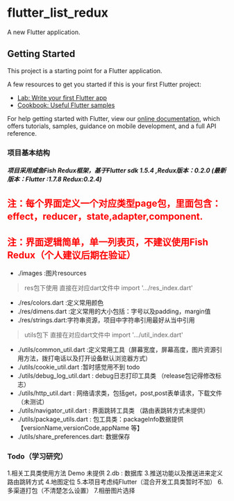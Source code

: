 # flutter_list_redux

A new Flutter application.

## Getting Started

This project is a starting point for a Flutter application.

A few resources to get you started if this is your first Flutter project:

- [Lab: Write your first Flutter app](https://flutter.dev/docs/get-started/codelab)
- [Cookbook: Useful Flutter samples](https://flutter.dev/docs/cookbook)

For help getting started with Flutter, view our 
[online documentation](https://flutter.dev/docs), which offers tutorials, 
samples, guidance on mobile development, and a full API reference.

### 项目基本结构
##### 项目采用咸鱼Fish Redux框架，基于Flutter sdk 1.5.4 ,Redux版本：0.2.0 (最新版本：Flutter :1.7.8 Redux:0.2.4)

## <font color=red>注：每个界面定义一个对应类型page包，里面包含：effect，reducer，state,adapter,component.</font>
## <font color=red>注：界面逻辑简单，单一列表页，不建议使用Fish Redux（个人建议后期在验证）</font>

* ./images :图片resources
> res包下使用 直接在对应dart文件中 import '.../res_index.dart'
* ./res/colors.dart :定义常用颜色
* ./res/dimens.dart :定义常用的大小包括：字号以及padding，margin值
* ./res/strings.dart:字符串资源，项目中字符串引用最好从当中引用

> utils包下 直接在对应dart文件中 import '.../util_index.dart'
* ./utils/common_util.dart :定义常用工具（屏幕宽度，屏幕高度，图片资源引用方法，拨打电话以及打开设备默认浏览器方式）
* ./utils/cookie_util.dart :暂时感觉用不到 todo
* ./utils/debug_log_util.dart : debug日志打印工具类 （release包记得修改标志）
* ./utils/http_util.dart : 网络请求类，包括get，post,post表单请求，下载文件（未测试）
* ./utils/navigator_util.dart : 界面跳转工具类 （路由表跳转方式未提供）
* ./utils/package_utils.dart : 包工具类：packageInfo数据提供【versionName,versionCode,appName 等】
* ./utils/share_preferences.dart: 数据保存


### Todo（学习研究）
1.相关工具类使用方法 Demo 未提供
2.db : 数据库
3.推送功能以及推送进来定义路由跳转方式
4.地图定位
5.本项目考虑纯Flutter（混合开发工具类暂时不加）
6.多渠道打包（不清楚怎么设置）
7.相册图片选择




